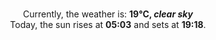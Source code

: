 <p  align="center"><br/>Currently, the weather is: <b> 19°C, <i>clear sky</i></b></br>Today, the sun rises at <b>05:03</b> and sets at <b>19:18</b>.</p>